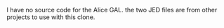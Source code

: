 I have no source code for the Alice GAL.
the two JED files are from other projects to use with this clone.
